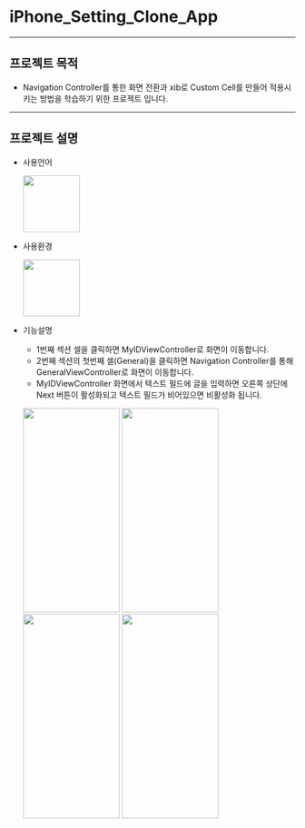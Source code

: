 # iPhone_Setting_Clone_App
---
## 프로젝트 목적
* Navigation Controller를 통한 화면 전환과 xib로 Custom Cell를 만들어 적용시키는 방법을 학습하기 위한 프로젝트 입니다.
---
## 프로젝트 설명
* 사용언어


  <img src = "https://user-images.githubusercontent.com/82255206/221416181-33a9e911-05f4-424a-bbdb-f8530364e598.png" width="100" height="100"/>
  
* 사용환경


  <img src = "https://user-images.githubusercontent.com/82255206/221416207-0e80bf80-56a3-4911-99c2-9a04121bb8cb.png" width="100" height="100"/> 
 
* 기능설명

  * 1번째 섹션 셀을 클릭하면 MyIDViewController로 화면이 이동합니다.
  * 2번째 섹션의 첫번째 셀(General)을 클릭하면 Navigation Controller를 통해 GeneralViewController로 화면이 이동합니다.
  * MyIDViewController 화면에서 텍스트 필드에 글을 입력하면 오른쪽 상단에 Next 버튼이 활성화되고 텍스트 필드가 비어있으면 비활성화 됩니다.
  
  <img src="https://user-images.githubusercontent.com/82255206/221419360-5de379b2-ec64-4941-ae4e-12002a292df9.png" width = "170" height = "360"/> <img src="https://user-images.githubusercontent.com/82255206/221419371-8722b4a1-5dd8-4c25-af34-3144e588d998.png" width = "170" height = "360"/> <img src="https://user-images.githubusercontent.com/82255206/221419381-fb5c2fde-2736-43f7-b8d2-bf3c6416f014.png" width = "170" height = "360"/> <img src="https://user-images.githubusercontent.com/82255206/221419385-c4a8c1a2-969c-4cd4-bc85-77ab894d8f52.png" width = "170" height = "360"/>

  
  
  
  

